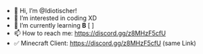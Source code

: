 - 👋 Hi, I’m @Idiotischer!
- 👀 I’m interested in coding XD
- 🌱 I’m currently learning **B** [ ]
- 📫 How to reach me: https://discord.gg/z8MHzF5cfU
- ✅ Minecraft Client: https://discord.gg/z8MHzF5cfU (same Link)
